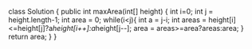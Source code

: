 class Solution {
    public int maxArea(int[] height) {
        int i=0;
        int j = height.length-1;
        int area = 0;
        while(i<j){
            int a = j-i;
            int areas = height[i]<=height[j]?a*height[i++]:a*height[j--];
            area = areas>=area?areas:area;
        }
        return area;
    }
}
